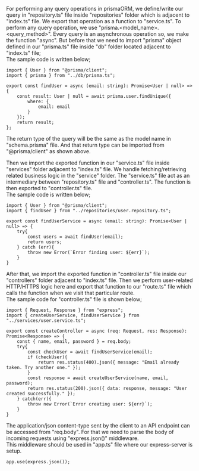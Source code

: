For performing any query operations in prismaORM, we define/write our query in "repository.ts" file inside "repositories" folder which is adjacent to "index.ts" file. We export that operation as a function to "service.ts". To perform any query operation, we use "prisma.\<model_name\>.\<query_method\>". Every query is an asynchronous operation so, we make the function "async". But before that we need to import "prisma" object defined in our "prisma.ts" file inside "db" folder located adjacent to "index.ts" file;
<br> The sample code is written below;

```
import { User } from "@prisma/client";
import { prisma } from "../db/prisma.ts";

export const findUser = async (email: string): Promise<User | null> => {
    const result: User | null = await prisma.user.findUnique({
        where: {
            email: email
        }
    });
    return result;
};
```

The return type of the query will be the same as the model name in "schema.prisma" file. And that return type can be imported from "@prisma/client" as shown above.

Then we import the exported function in our "service.ts" file inside "services" folder adjacent to "index.ts" file. We handle fetching/retrieving related business logic in the "service" folder. The "service.ts" file act as an intermediary between "repository.ts" file and "controller.ts". The function is then exported to "controller.ts" file.
<br> The sample code is written below;

```
import { User } from "@prisma/client";
import { findUser } from "../repositories/user.repository.ts";

export const findUserService = async (email: string): Promise<User | null> => {
    try{
        const users = await findUser(email);
        return users;
    } catch (err){
        throw new Error(`Error finding user: ${err}`);
    }
}
```

After that, we import the exported function in "controller.ts" file inside our "controllers" folder adjacent to "index.ts" file. Then we perform user-related HTTP/HTTPS logic here and export that function to our "route.ts" file which calls the function when we visit that particular route.
<br> The sample code for "controller.ts" file is shown below;

```
import { Request, Response } from "express";
import { createUserService, findUserService } from "../services/user.service.ts";

export const createController = async (req: Request, res: Response): Promise<Response> => {
    const { name, email, password } = req.body;
    try{
        const checkUser = await findUserService(email);
        if (checkUser){
            return res.status(400).json({ message: "Email already taken. Try another one." });
        }
        const response = await createUserService(name, email, password);
        return res.status(200).json({ data: response, message: "User created successfully." });
    } catch(err){
        throw new Error(`Error creating user: ${err}`);
    }
}
```

The application/json content-type sent by the client to an API endpoint can be accessed from "req.body". For that we need to parse the body of incoming requests using "express.json()" middleware.
<br> This middleware should be used in "app.ts" file where our express-server is setup.

```
app.use(express.json());
```
